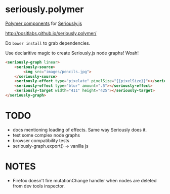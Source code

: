 # seriously.polymer

[Polymer components][2] for [Seriously.js][1]

http://positlabs.github.io/seriously.polymer/

Do `bower install` to grab dependencies.


Use declaritive magic to create Seriously.js node graphs! Woah!

```html
<seriously-graph linear>
	<seriously-source>
		<img src="images/pencils.jpg">
	</seriously-source>
	<seriously-effect type="pixelate" pixelSize="{{pixelSize}}"></seriously-effect>
	<seriously-effect type="blur" amount=".5"></seriously-effect>
	<seriously-target width="411" height="425"></seriously-target>
</seriously-graph>

```


TODO
=====

- docs mentioning loading of effects. Same way Seriously does it.
- test some complex node graphs
- browser compatibility tests
- seriously-graph.export() -> vanilla js

[1]:https://github.com/brianchirls/Seriously.js
[2]:http://polymer-project.org

NOTES
=====

- Firefox doesn't fire mutationChange handler when nodes are deleted from dev tools inspector.